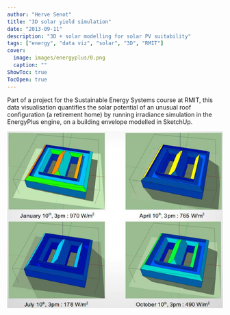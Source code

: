 ```yaml
---
author: "Herve Senot"
title: "3D solar yield simulation"
date: "2013-09-11"
description: "3D + solar modelling for solar PV suitability"
tags: ["energy", "data viz", "solar", "3D", "RMIT"]
cover:
  image: images/energyplus/0.png
  caption: ""
ShowToc: true
TocOpen: true
---
```


Part of a project for the Sustainable Energy Systems course at RMIT, this data visualisation quantifies the solar potential of an unusual roof configuration (a retirement home) by running irradiance simulation in the EnergyPlus engine, on a building envelope modelled in SketchUp.

![seasonal solar irradiance data visualization](/images/energyplus/1.jpeg)

